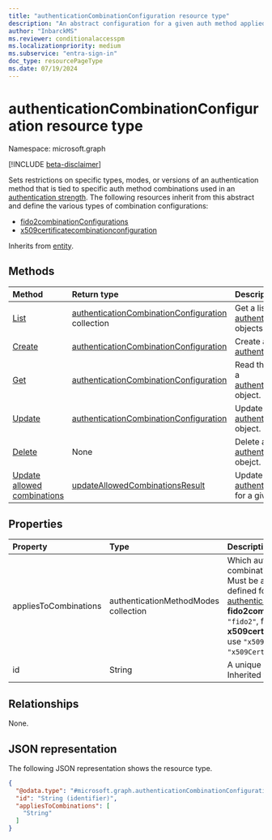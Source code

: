 ```yaml
---
title: "authenticationCombinationConfiguration resource type"
description: "An abstract configuration for a given auth method applied to certain combinations. "
author: "InbarckMS"
ms.reviewer: conditionalaccesspm
ms.localizationpriority: medium
ms.subservice: "entra-sign-in"
doc_type: resourcePageType
ms.date: 07/19/2024
---
```


# authenticationCombinationConfiguration resource type

Namespace: microsoft.graph

[!INCLUDE [beta-disclaimer](../../includes/beta-disclaimer.md)]

Sets restrictions on specific types, modes, or versions of an authentication method that is tied to specific auth method combinations used in an [authentication strength](authenticationstrengths-overview.md). The following resources inherit from this abstract and define the various types of combination configurations:
* [fido2combinationConfigurations](fido2combinationconfiguration.md) 
* [x509certificatecombinationconfiguration](x509certificatecombinationconfiguration.md)

Inherits from [entity](../resources/entity.md).

## Methods
|Method|Return type|Description|
|:---|:---|:---|
|[List](../api/authenticationstrengthpolicy-list-combinationconfigurations.md)|[authenticationCombinationConfiguration](../resources/authenticationcombinationconfiguration.md) collection|Get a list of the [authenticationCombinationConfiguration](../resources/authenticationcombinationconfiguration.md) objects and their properties.|
|[Create](../api/authenticationstrengthpolicy-post-combinationconfigurations.md)|[authenticationCombinationConfiguration](../resources/authenticationcombinationconfiguration.md)| Create a new [authenticationCombinationConfiguration](../resources/authenticationcombinationconfiguration.md) |
|[Get](../api/authenticationcombinationconfiguration-get.md)|[authenticationCombinationConfiguration](../resources/authenticationcombinationconfiguration.md)|Read the properties and relationships of a [authenticationCombinationConfiguration](../resources/authenticationcombinationconfiguration.md) object.|
|[Update](../api/authenticationcombinationconfiguration-update.md)|[authenticationCombinationConfiguration](../resources/authenticationcombinationconfiguration.md)|Update the properties of an [authenticationCombinationConfiguration](../resources/authenticationcombinationconfiguration.md) object.|
|[Delete](../api/authenticationstrengthpolicy-delete-combinationconfigurations.md)|None|Delete an [authenticationCombinationConfiguration](../resources/authenticationcombinationconfiguration.md) obejct.|
|[Update allowed combinations](../api/authenticationstrengthpolicy-updateallowedcombinations.md) |[updateAllowedCombinationsResult](../resources/updateallowedcombinationsresult.md)|Update the allowed [authenticationCombinationConfiguration](../resources/authenticationcombinationconfiguration.md) for a given [authenticationStrengthPolicy](../resources/authenticationstrengthpolicy.md).|

## Properties
|Property|Type|Description|
|:---|:---|:---|
|appliesToCombinations|authenticationMethodModes collection|Which authentication method combinations this configuration applies to. Must be an **allowedCombinations** object defined for the [authenticationStrengthPolicy](../resources/authenticationstrengthpolicy.md). For **fido2combinationConfigurations** use `"fido2"`, for **x509certificatecombinationconfiguration** use `"x509CertificateSingleFactor"` or `"x509CertificateMultiFactor"`.
|id|String|A unique system-generated identifier. Inherited from [entity](../resources/entity.md).|

## Relationships
None.

## JSON representation
The following JSON representation shows the resource type.
<!-- {
  "blockType": "resource",
  "keyProperty": "id",
  "@odata.type": "microsoft.graph.authenticationCombinationConfiguration",
  "baseType": "microsoft.graph.entity",
  "openType": false
}
-->
``` json
{
  "@odata.type": "#microsoft.graph.authenticationCombinationConfiguration",
  "id": "String (identifier)",
  "appliesToCombinations": [
    "String"
  ]
}
```

